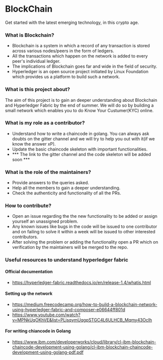# BlockChain
Get started with the latest emerging technology, in this crypto age.
### What is Blockchain?
- Blockchain is a system in which a record of any transaction is stored across various nodes/peers in the form of ledgers.
- All the transactions which happen on the network is added to every peer's individual ledger.
- The implications of Blockchain goes far and wide in the field of security.
- Hyperledger is an open source project initiated by Linux Foundation which provides us a platform to build such a network.
### What is this project about?
The aim of this project is to gain an deeper understanding about Blockchain and Hyperledger Fabric by the end of summer. We will do so by building a small network which enables you to do Know Your Custumer(KYC) online. 
### What is my role as a contributor?
- Understand how to write a chaincode in golang. You can always ask doubts on the gitter channel and we will try to help you out with it(if we know the answer xP).
- Update the basic chaincode skeleton with important functionalities.
- *** The link to the gitter channel and the code skeleton will be added soon ***
### What is the role of the maintainers?
- Provide answers to the queries asked.
- Help all the members to gain a deeper understanding.
- Check the authenticity and functionality of all the PRs.
### How to contribute?
- Open an issue regarding the the new functionality to be added or assign yourself an unassigned problem.
- Any known issues like bugs in the code will be issued to one contributor and on failing to solve it within a week will be issued to other interested contributors.
- After solving the problem or adding the functionality open a PR which on verification by the maintainers will be merged to the repo.
### Useful resources to understand hyperledger fabric
#### Official documentation
- https://hyperledger-fabric.readthedocs.io/en/release-1.4/whatis.html
#### Setting up the network
- https://medium.freecodecamp.org/how-to-build-a-blockchain-network-using-hyperledger-fabric-and-composer-e06644ff801d
- https://www.youtube.com/watch?v=MPNkUqOKhVE&list=PLjsqymUqgpSTGC4L6ULHCB_Mqmy43OcIh
#### For writing chiancode in Golang
- https://www.ibm.com/developerworks/cloud/library/cl-ibm-blockchain-chaincode-development-using-golang/cl-ibm-blockchain-chaincode-development-using-golang-pdf.pdf

